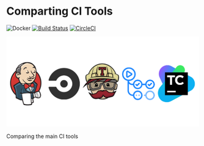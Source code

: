 # Comparting CI Tools

![Docker](https://github.com/leozz37/comparing-ci-tools/workflows/Docker/badge.svg)
[![Build Status](https://travis-ci.com/leozz37/comparing-ci-tools.svg?branch=main)](https://travis-ci.com/leozz37/comparing-ci-tools)
[![CircleCI](https://circleci.com/gh/leozz37/comparing-ci-tools.svg?style=svg)](https://app.circleci.com/pipelines/github/leozz37)

![cover](images/cover-ci.png)

Comparing the main CI tools
